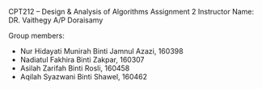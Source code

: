 CPT212 – Design & Analysis of Algorithms Assignment 2
Instructor Name:  DR. Vaithegy A/P Doraisamy

Group members:
  - Nur Hidayati Munirah Binti Jamnul Azazi, 160398
  - Nadiatul Fakhira Binti Zakpar, 160307
  - Asilah Zarifah Binti Rosli, 160458
  - Aqilah Syazwani Binti Shawel, 160462
